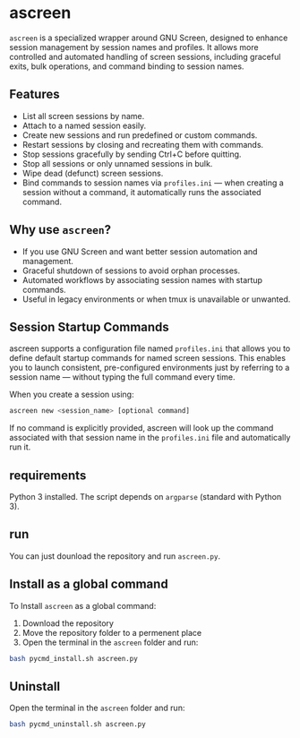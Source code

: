# ascreen

`ascreen` is a specialized wrapper around GNU Screen, designed to enhance session management by session names and profiles. It allows more controlled and automated handling of screen sessions, including graceful exits, bulk operations, and command binding to session names.

## Features

- List all screen sessions by name.
- Attach to a named session easily.
- Create new sessions and run predefined or custom commands.
- Restart sessions by closing and recreating them with commands.
- Stop sessions gracefully by sending Ctrl+C before quitting.
- Stop all sessions or only unnamed sessions in bulk.
- Wipe dead (defunct) screen sessions.
- Bind commands to session names via `profiles.ini` — when creating a session without a command, it automatically runs the associated command.

## Why use `ascreen`?

- If you use GNU Screen and want better session automation and management.
- Graceful shutdown of sessions to avoid orphan processes.
- Automated workflows by associating session names with startup commands.
- Useful in legacy environments or when tmux is unavailable or unwanted.

## Session Startup Commands

ascreen supports a configuration file named `profiles.ini` that allows you to define default startup commands for named screen sessions. This enables you to launch consistent, pre-configured environments just by referring to a session name — without typing the full command every time.

When you create a session using:
```bash
ascreen new <session_name> [optional command]
```
If no command is explicitly provided, ascreen will look up the command associated with that session name in the `profiles.ini` file and automatically run it.

## requirements

Python 3 installed. The script depends on `argparse` (standard with Python 3).

## run

You can just dounload the repository and run `ascreen.py`.

## Install as a global command
To Install `ascreen` as a global command:
1. Download the repository
2. Move the repository folder to a permenent place
3. Open the terminal in the `ascreen` folder and run:

```bash
bash pycmd_install.sh ascreen.py
```
## Uninstall
Open the terminal in the `ascreen` folder and run:
```bash
bash pycmd_uninstall.sh ascreen.py
```
